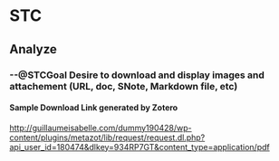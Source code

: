 # STC

## Analyze

### --@STCGoal Desire to download and display images and attachement (URL, doc, SNote, Markdown file, etc)

#### Sample Download Link generated by Zotero

http://guillaumeisabelle.com/dummy190428/wp-content/plugins/metazot/lib/request/request.dl.php?api_user_id=180474&dlkey=934RP7GT&content_type=application/pdf
